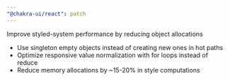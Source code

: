 ```yaml
---
"@chakra-ui/react": patch
---
```


Improve styled-system performance by reducing object allocations

- Use singleton empty objects instead of creating new ones in hot paths
- Optimize responsive value normalization with for loops instead of reduce
- Reduce memory allocations by ~15-20% in style computations
